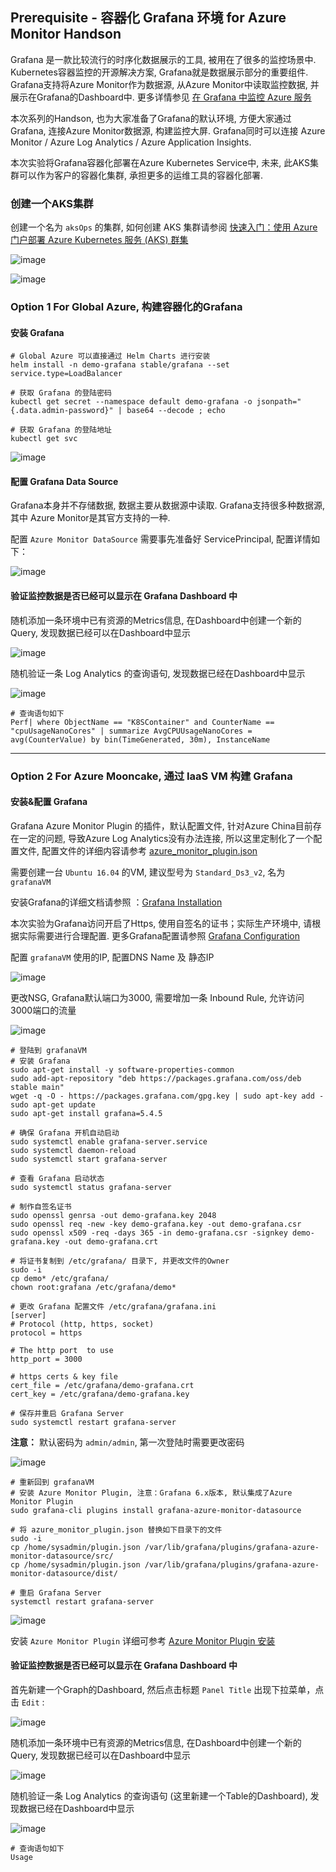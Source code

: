 
## Prerequisite - 容器化 Grafana 环境 for Azure Monitor Handson

Grafana 是一款比较流行的时序化数据展示的工具, 被用在了很多的监控场景中. Kubernetes容器监控的开源解决方案, Grafana就是数据展示部分的重要组件. Grafana支持将Azure Monitor作为数据源, 从Azure Monitor中读取监控数据, 并展示在Grafana的Dashboard中. 更多详情参见 [在 Grafana 中监控 Azure 服务](https://docs.microsoft.com/zh-cn/azure/azure-monitor/platform/grafana-plugin)

本次系列的Handson, 也为大家准备了Grafana的默认环境, 方便大家通过Grafana, 连接Azure Monitor数据源, 构建监控大屏. Grafana同时可以连接 Azure Monitor / Azure Log Analytics / Azure Application Insights. 

本次实验将Grafana容器化部署在Azure Kubernetes Service中, 未来, 此AKS集群可以作为客户的容器化集群, 承担更多的运维工具的容器化部署.

### 创建一个AKS集群

创建一个名为 `aksOps` 的集群, 如何创建 AKS 集群请参阅 [快速入门：使用 Azure 门户部署 Azure Kubernetes 服务 (AKS) 群集](https://docs.microsoft.com/zh-cn/azure/aks/kubernetes-walkthrough-portal)

![image](./images/prerequisite_images/x01.png)

![image](./images/prerequisite_images/x02.png)

### Option 1 For Global Azure, 构建容器化的Grafana

#### 安装 Grafana

```
# Global Azure 可以直接通过 Helm Charts 进行安装
helm install -n demo-grafana stable/grafana --set service.type=LoadBalancer

# 获取 Grafana 的登陆密码
kubectl get secret --namespace default demo-grafana -o jsonpath="{.data.admin-password}" | base64 --decode ; echo

# 获取 Grafana 的登陆地址
kubectl get svc
```

![image](./images/prerequisite_images/x03.png)

#### 配置 Grafana Data Source

Grafana本身并不存储数据, 数据主要从数据源中读取. Grafana支持很多种数据源, 其中 Azure Monitor是其官方支持的一种.

配置 `Azure Monitor DataSource` 需要事先准备好 ServicePrincipal, 配置详情如下：

![image](./images/prerequisite_images/x04.png)

#### 验证监控数据是否已经可以显示在 Grafana Dashboard 中

随机添加一条环境中已有资源的Metrics信息, 在Dashboard中创建一个新的Query, 发现数据已经可以在Dashboard中显示

![image](./images/prerequisite_images/x05.png)

随机验证一条 Log Analytics 的查询语句, 发现数据已经在Dashboard中显示

![image](./images/prerequisite_images/x06.png)

```
# 查询语句如下
Perf| where ObjectName == "K8SContainer" and CounterName == "cpuUsageNanoCores" | summarize AvgCPUUsageNanoCores = avg(CounterValue) by bin(TimeGenerated, 30m), InstanceName
```
---

### Option 2 For Azure Mooncake, 通过 IaaS VM 构建 Grafana

#### 安装&配置 Grafana

Grafana Azure Monitor Plugin 的插件，默认配置文件, 针对Azure China目前存在一定的问题, 导致Azure Log Analytics没有办法连接, 所以这里定制化了一个配置文件, 配置文件的详细内容请参考 [azure_monitor_plugin.json](./files/prerequisite_files/azure_monitor_plugin.json)

需要创建一台 `Ubuntu 16.04` 的VM, 建议型号为 `Standard_Ds3_v2`, 名为 `grafanaVM`

安装Grafana的详细文档请参照 ：[Grafana Installation](https://grafana.com/docs/installation/debian/)

本次实验为Grafana访问开启了Https, 使用自签名的证书；实际生产环境中, 请根据实际需要进行合理配置. 更多Grafana配置请参照 [Grafana Configuration](https://grafana.com/docs/installation/configuration/)

配置 `grafanaVM` 使用的IP, 配置DNS Name 及 静态IP

![image](./images/prerequisite_images/x07.png)

更改NSG, Grafana默认端口为3000, 需要增加一条 Inbound Rule, 允许访问3000端口的流量

![image](./images/prerequisite_images/x08.png)

```
# 登陆到 grafanaVM
# 安装 Grafana
sudo apt-get install -y software-properties-common
sudo add-apt-repository "deb https://packages.grafana.com/oss/deb stable main"
wget -q -O - https://packages.grafana.com/gpg.key | sudo apt-key add -
sudo apt-get update
sudo apt-get install grafana=5.4.5

# 确保 Grafana 开机自动启动
sudo systemctl enable grafana-server.service
sudo systemctl daemon-reload
sudo systemctl start grafana-server

# 查看 Grafana 启动状态
sudo systemctl status grafana-server

# 制作自签名证书
sudo openssl genrsa -out demo-grafana.key 2048
sudo openssl req -new -key demo-grafana.key -out demo-grafana.csr
sudo openssl x509 -req -days 365 -in demo-grafana.csr -signkey demo-grafana.key -out demo-grafana.crt

# 将证书复制到 /etc/grafana/ 目录下, 并更改文件的Owner
sudo -i
cp demo* /etc/grafana/
chown root:grafana /etc/grafana/demo*

# 更改 Grafana 配置文件 /etc/grafana/grafana.ini
[server]
# Protocol (http, https, socket)
protocol = https

# The http port  to use
http_port = 3000

# https certs & key file
cert_file = /etc/grafana/demo-grafana.crt
cert_key = /etc/grafana/demo-grafana.key

# 保存并重启 Grafana Server
sudo systemctl restart grafana-server
```

__**注意：**__ 默认密码为 `admin/admin`, 第一次登陆时需要更改密码

![image](./images/prerequisite_images/x09.png)

```
# 重新回到 grafanaVM
# 安装 Azure Monitor Plugin, 注意：Grafana 6.x版本, 默认集成了Azure Monitor Plugin
sudo grafana-cli plugins install grafana-azure-monitor-datasource

# 将 azure_monitor_plugin.json 替换如下目录下的文件
sudo -i
cp /home/sysadmin/plugin.json /var/lib/grafana/plugins/grafana-azure-monitor-datasource/src/
cp /home/sysadmin/plugin.json /var/lib/grafana/plugins/grafana-azure-monitor-datasource/dist/

# 重启 Grafana Server
systemctl restart grafana-server
```

![image](./images/prerequisite_images/x10.png)

安装 `Azure Monitor Plugin` 详细可参考 [Azure Monitor Plugin 安装](https://grafana.com/grafana/plugins/grafana-azure-monitor-datasource)

#### 验证监控数据是否已经可以显示在 Grafana Dashboard 中

首先新建一个Graph的Dashboard, 然后点击标题 `Panel Title` 出现下拉菜单，点击 `Edit` :

![image](./images/prerequisite_images/x10(2).png)

随机添加一条环境中已有资源的Metrics信息, 在Dashboard中创建一个新的Query, 发现数据已经可以在Dashboard中显示

![image](./images/prerequisite_images/x11.png)

随机验证一条 Log Analytics 的查询语句 (这里新建一个Table的Dashboard), 发现数据已经在Dashboard中显示

![image](./images/prerequisite_images/x12.png)

```
# 查询语句如下
Usage
```